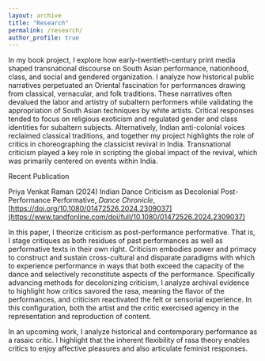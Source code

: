 ```yaml
---
layout: archive
title: "Research"
permalink: /research/
author_profile: true
---
```

In my book project, I explore how early-twentieth-century print media shaped transnational discourse on South Asian performance, nationhood, class, and social and gendered organization. I analyze how historical public narratives perpetuated an Oriental fascination for performances drawing from classical, vernacular, and folk traditions. These narratives often devalued the labor and artistry of subaltern performers while validating the appropriation of South Asian techniques by white artists. Critical responses tended to focus on religious exoticism and regulated gender and class identities for subaltern subjects. 
Alternatively, Indian anti-colonial voices reclaimed classical traditions, and together my project highlights the role of critics in choreographing the classicist revival in India. Transnational criticism played a key role in scripting the global impact of the revival, which was primarily centered on events within India.

Recent Publication

Priya Venkat Raman (2024) Indian Dance Criticism as Decolonial Post-Performance Performative, _Dance Chronicle_, [https://doi.org/10.1080/01472526.2024.2309037](https://www.tandfonline.com/doi/full/10.1080/01472526.2024.2309037) 

In this paper, I theorize criticism as post-performance performative. That is, I stage critiques as both residues of past performances as well as performative texts in their own right. Criticism embodies power and primacy to construct and sustain cross-cultural and disparate paradigms with which to experience performance in ways that both exceed the capacity of the dance and selectively reconstitute aspects of the performance. Specifically advancing methods for decolonizing criticism, I analyze archival evidence to highlight how critics savored the rasa, meaning the flavor of the performances, and criticism reactivated the felt or sensorial experience. In this configuration, both the artist and the critic exercised agency in the representation and reproduction of content.

In an upcoming work, I analyze historical and contemporary performance as a rasaic critic. I highlight that the inherent flexibility of rasa theory enables critics to enjoy affective pleasures and also articulate feminist responses.  
